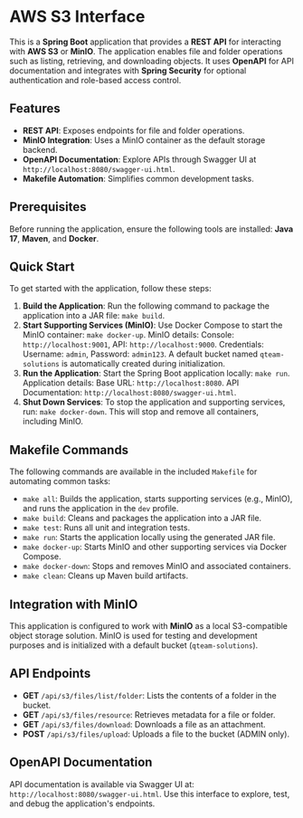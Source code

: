 # AWS S3 Interface

This is a **Spring Boot** application that provides a **REST API** for interacting with **AWS S3** or **MinIO**. The application enables file and folder operations such as listing, retrieving, and downloading objects. It uses **OpenAPI** for API documentation and integrates with **Spring Security** for optional authentication and role-based access control.

## Features
- **REST API**: Exposes endpoints for file and folder operations.
- **MinIO Integration**: Uses a MinIO container as the default storage backend.
- **OpenAPI Documentation**: Explore APIs through Swagger UI at `http://localhost:8080/swagger-ui.html`.
- **Makefile Automation**: Simplifies common development tasks.

## Prerequisites
Before running the application, ensure the following tools are installed: **Java 17**, **Maven**, and **Docker**.

## Quick Start
To get started with the application, follow these steps:
1. **Build the Application**: Run the following command to package the application into a JAR file: `make build`.
2. **Start Supporting Services (MinIO)**: Use Docker Compose to start the MinIO container: `make docker-up`. MinIO details: Console: `http://localhost:9001`, API: `http://localhost:9000`. Credentials: Username: `admin`, Password: `admin123`. A default bucket named `qteam-solutions` is automatically created during initialization.
3. **Run the Application**: Start the Spring Boot application locally: `make run`. Application details: Base URL: `http://localhost:8080`. API Documentation: `http://localhost:8080/swagger-ui.html`.
4. **Shut Down Services**: To stop the application and supporting services, run: `make docker-down`. This will stop and remove all containers, including MinIO.

## Makefile Commands
The following commands are available in the included `Makefile` for automating common tasks:
- `make all`: Builds the application, starts supporting services (e.g., MinIO), and runs the application in the `dev` profile.
- `make build`: Cleans and packages the application into a JAR file.
- `make test`: Runs all unit and integration tests.
- `make run`: Starts the application locally using the generated JAR file.
- `make docker-up`: Starts MinIO and other supporting services via Docker Compose.
- `make docker-down`: Stops and removes MinIO and associated containers.
- `make clean`: Cleans up Maven build artifacts.

## Integration with MinIO
This application is configured to work with **MinIO** as a local S3-compatible object storage solution. MinIO is used for testing and development purposes and is initialized with a default bucket (`qteam-solutions`).

## API Endpoints
- **GET** `/api/s3/files/list/folder`: Lists the contents of a folder in the bucket.
- **GET** `/api/s3/files/resource`: Retrieves metadata for a file or folder.
- **GET** `/api/s3/files/download`: Downloads a file as an attachment.
- **POST** `/api/s3/files/upload`: Uploads a file to the bucket (ADMIN only).

## OpenAPI Documentation
API documentation is available via Swagger UI at: `http://localhost:8080/swagger-ui.html`. Use this interface to explore, test, and debug the application's endpoints.

